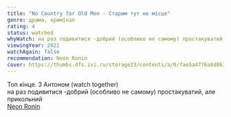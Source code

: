 ```yaml
---
title: "No Country for Old Men - Старим тут не місце"
genre: драма, кримінал
rating: 4
status: watched
whyWatch: на раз подивитися -добрий (особливо не самому) простакуватий, але прикольний
viewingYear: 2021
watchAgain: false
recommendation: Neon Ronin
cover: https://thumbs.dfs.ivi.ru/storage23/contents/a/0/fae5a4776a8d8636a6f7aed8d49ea7.jpg
---
```

Топ кінце. З Антоном (watch together)  
на раз подивитися -добрий (особливо не самому) простакуватий, але прикольний  
[Neon Ronin](https://www.youtube.com/watch?v=t_Kha75dsvw)
